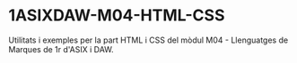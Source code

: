 # 1ASIXDAW-M04-HTML-CSS

Utilitats i exemples per la part HTML i CSS del mòdul M04 - Llenguatges de Marques de 1r d'ASIX i DAW.
